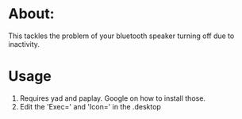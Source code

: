 # About:

This tackles the problem of your bluetooth speaker turning off due to inactivity.

# Usage

1.  Requires yad and paplay.  Google on how to install those.
2.  Edit the 'Exec=' and 'Icon=' in the .desktop
